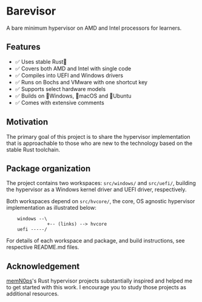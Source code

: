 # Barevisor

A bare minimum hypervisor on AMD and Intel processors for learners.


## Features

- ✅ Uses stable Rust🦀
- ✅ Covers both AMD and Intel with single code
- ✅ Compiles into UEFI and Windows drivers
- ✅ Runs on Bochs and VMware with one shortcut key
- ✅ Supports select hardware models
- ✅ Builds on 📎Windows, 🍎macOS and 🐧Ubuntu
- ✅ Comes with extensive comments


## Motivation

The primary goal of this project is to share the hypervisor implementation that is approachable to those who are new to the technology based on the stable Rust toolchain.


## Package organization

The project contains two workspaces: `src/windows/` and `src/uefi/`, building the hypervisor as a Windows kernel driver and UEFI driver, respectively.

Both workspaces depend on `src/hvcore/`, the core, OS agnostic hypervisor implementation as illustrated below:

```
    windows --\
               +-- (links) --> hvcore
    uefi -----/
```

For details of each workspace and package, and build instructions, see respective README.md files.


## Acknowledgement

[memN0ps](https://github.com/memN0ps)'s Rust hypervisor projects substantially inspired and helped me to get started with this work. I encourage you to study those projects as additional resources.

